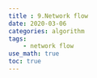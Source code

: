 ```yaml
---
title : 9.Network flow
date: 2020-03-06
categories: algorithm
tags:
    - network flow
use_math: true
toc: true
---
```


